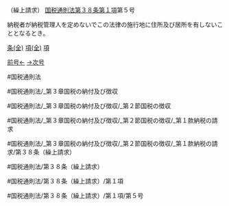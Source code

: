 （繰上請求）
[国税通則法第３８条第１項](国税通則法＿＿＿＿＿第３８条第１項)第５号

納税者が納税管理人を定めないでこの法律の施行地に住所及び居所を有しないこととなるとき。

[条(全)](国税通則法＿＿＿＿＿第３８条_.md)    [項(全)](国税通則法＿＿＿＿＿第３８条第１項_.md)    [項](国税通則法＿＿＿＿＿第３８条第１項.md)

[前号←](国税通則法＿＿＿＿＿第３８条第１項第４号.md)    [→次号](国税通則法＿＿＿＿＿第３８条第１項第６号.md)

#国税通則法

#国税通則法/_第３章国税の納付及び徴収

#国税通則法/_第３章国税の納付及び徴収/_第２節国税の徴収

#国税通則法/_第３章国税の納付及び徴収/_第２節国税の徴収/_第１款納税の請求

#国税通則法/_第３章国税の納付及び徴収/_第２節国税の徴収/_第１款納税の請求/第３８条（繰上請求）

#国税通則法/第３８条（繰上請求）

#国税通則法/第３８条（繰上請求）/第１項

#国税通則法/第３８条（繰上請求）/第１項/第５号

